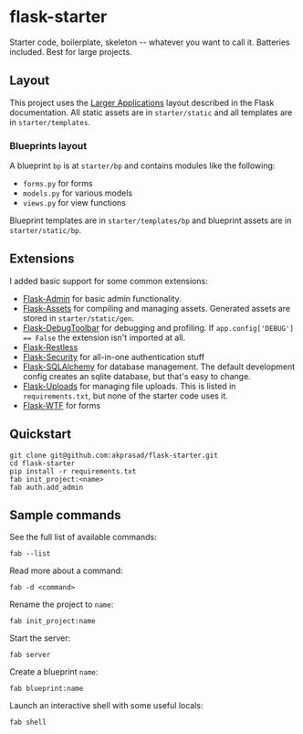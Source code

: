 # flask-starter

Starter code, boilerplate, skeleton -- whatever you want to call it. Batteries included.
Best for large projects.


## Layout
This project uses the [Larger Applications](http://flask.pocoo.org/docs/patterns/packages/)
layout described in the Flask documentation. All static assets are in
`starter/static` and all templates are in `starter/templates`.

### Blueprints layout
A blueprint `bp` is at `starter/bp` and contains modules like the following:

- `forms.py` for forms
- `models.py` for various models
- `views.py` for view functions

Blueprint templates are in `starter/templates/bp` and blueprint assets are in
`starter/static/bp`.


## Extensions
I added basic support for some common extensions:

- [Flask-Admin](http://flask-admin.readthedocs.org/en/latest/) for basic admin
  functionality.
- [Flask-Assets](http://elsdoerfer.name/docs/flask-assets/) for compiling and
  managing assets. Generated assets are stored in `starter/static/gen`.
- [Flask-DebugToolbar](http://flask-debugtoolbar.readthedocs.org/) for debugging
  and profiling. If `app.config['DEBUG'] == False` the extension isn't imported
  at all.
- [Flask-Restless](http://flask-restless.readthedocs.org/)
- [Flask-Security](http://pythonhosted.org/Flask-Security/) for all-in-one
  authentication stuff
- [Flask-SQLAlchemy](http://pythonhosted.org/Flask-SQLAlchemy/) for database
  management. The default development config creates an sqlite database, but
  that's easy to change.
- [Flask-Uploads](http://pythonhosted.org/Flask-Uploads/) for managing file
  uploads. This is listed in `requirements.txt`, but none of the starter code
  uses it.
- [Flask-WTF](http://pythonhosted.org/Flask-WTF/) for forms


## Quickstart

    git clone git@github.com:akprasad/flask-starter.git
    cd flask-starter
    pip install -r requirements.txt
    fab init_project:<name>
    fab auth.add_admin


## Sample commands
See the full list of available commands:

    fab --list

Read more about a command:

    fab -d <command>

Rename the project to `name`:

    fab init_project:name

Start the server:

    fab server

Create a blueprint `name`:

    fab blueprint:name

Launch an interactive shell with some useful locals:

    fab shell
